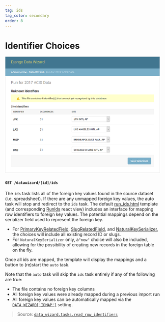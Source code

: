 ```yaml
---
tag: ids
tag_color: secondary
order: 8
---
```


# Identifier Choices

![Identifier Choices](../images/screenshots/04-ids.png)

#### `GET /datawizard/[id]/ids`

The `ids` task lists all of the foreign key values found in the source dataset (i.e. spreadsheet).  If there are any unmapped foreign key values, the auto task will stop and redirect to the `ids` task.  The default [run_ids.html] template (and corresponding [RunIds] react view) includes an interface for mapping row identifiers to foreign key values.  The potential mappings depend on the serializer field used to represent the foreign key.

 * For [PrimaryKeyRelatedField], [SlugRelatedField], and [NaturalKeySerializer][natural keys], the choices will include all existing record ID or slugs.
 * For `NaturalKeySerializer` only, a`"new"` choice will also be included, allowing for the possibility of creating new records in the foreign table on the fly.
 
Once all ids are mapped, the template will display the mappings and a button to (re)start the `auto` task.

Note that the `auto` task will skip the `ids` task entirely if any of the following are true:
  * The file contains no foreign key columns
  * All foreign key values were already mapped during a previous import run
  * All foreign key values can be automatically mapped via the [`DATA_WIZARD['IDMAP']`][settings] setting.

> Source: [`data_wizard.tasks.read_row_identifiers`](https://github.com/wq/django-data-wizard/blob/main/data_wizard/tasks.py#L520)

[run_ids.html]: https://github.com/wq/django-data-wizard/blob/master/data_wizard/templates/data_wizard/run_ids.html
[RunIds]: ../views/RunIds.md

[PrimaryKeyRelatedField]: http://www.django-rest-framework.org/api-guide/relations/#primarykeyrelatedfield
[SlugRelatedField]: http://www.django-rest-framework.org/api-guide/relations/#slugrelatedfield
[natural keys]: https://github.com/wq/django-natural-keys
[settings]: ../config/settings.md
